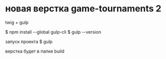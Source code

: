 # новая верстка game-tournaments 2

twig + gulp

$ npm install --global gulp-cli
$ gulp --version

запуск проекта
$ gulp

верстка будет в папке build
